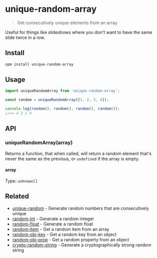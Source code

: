 # unique-random-array

> Get consecutively unique elements from an array

Useful for things like slideshows where you don't want to have the same slide twice in a row.

## Install

```sh
npm install unique-random-array
```

## Usage

```js
import uniqueRandomArray from 'unique-random-array';

const random = uniqueRandomArray([1, 2, 3, 4]);

console.log(random(), random(), random(), random());
//=> 4 2 1 4
```

## API

### uniqueRandomArray(array)

Returns a function, that when called, will return a random element that's never the same as the previous, or `undefined` if the array is empty.

#### array

Type: `unknown[]`

## Related

- [unique-random](https://github.com/sindresorhus/unique-random) - Generate random numbers that are consecutively unique
- [random-int](https://github.com/sindresorhus/random-int) - Generate a random integer
- [random-float](https://github.com/sindresorhus/random-float) - Generate a random float
- [random-item](https://github.com/sindresorhus/random-item) - Get a random item from an array
- [random-obj-key](https://github.com/sindresorhus/random-obj-key) - Get a random key from an object
- [random-obj-prop](https://github.com/sindresorhus/random-obj-prop) - Get a random property from an object
- [crypto-random-string](https://github.com/sindresorhus/crypto-random-string) - Generate a cryptographically strong random string

